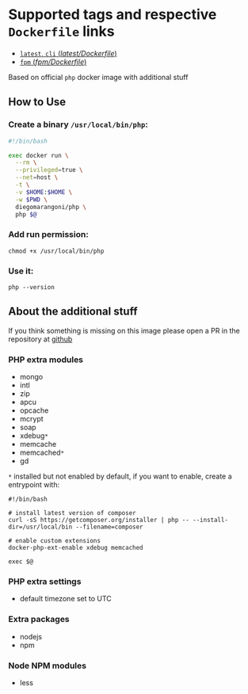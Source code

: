 # Supported tags and respective `Dockerfile` links

-   [`latest`, `cli` (*latest/Dockerfile*)](https://github.com/diegomarangoni/docker-php/blob/master/Dockerfile)
-   [`fpm` (*fpm/Dockerfile*)](https://github.com/diegomarangoni/docker-php/blob/fpm/Dockerfile)

Based on official `php` docker image with additional stuff

## How to Use

### Create a binary `/usr/local/bin/php`:

```bash
#!/bin/bash

exec docker run \
  --rm \
  --privileged=true \
  --net=host \
  -t \
  -v $HOME:$HOME \
  -w $PWD \
  diegomarangoni/php \
  php $@
```

### Add run permission:

```
chmod +x /usr/local/bin/php
```

### Use it:

```
php --version
```

## About the additional stuff

If you think something is missing on this image please open a PR in the repository at [github](https://github.com/diegomarangoni/docker-php/issues)

### PHP extra modules

- mongo
- intl
- zip
- apcu
- opcache
- mcrypt
- soap
- xdebug`*`
- memcache
- memcached`*`
- gd

`*` installed but not enabled by default, if you want to enable, create a entrypoint with:

```
#!/bin/bash

# install latest version of composer
curl -sS https://getcomposer.org/installer | php -- --install-dir=/usr/local/bin --filename=composer

# enable custom extensions
docker-php-ext-enable xdebug memcached

exec $@
```

### PHP extra settings

- default timezone set to UTC

### Extra packages

- nodejs
- npm

### Node NPM modules

- less
